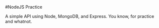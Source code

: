 #NodeJS Practice

A simple API using Node, MongoDB, and Express. You know, for practice and whatnot.